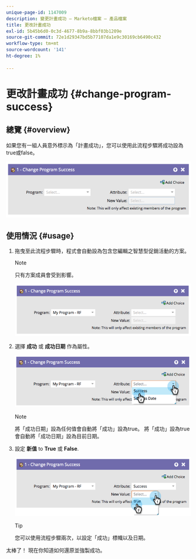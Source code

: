 ```yaml
---
unique-page-id: 1147009
description: 變更計畫成功 — Marketo檔案 — 產品檔案
title: 更改計畫成功
exl-id: 5b45b6d0-0c3d-4677-8b9a-8bbf03b1209e
source-git-commit: 72e1d29347bd5b77107da1e9c30169cb6490c432
workflow-type: tm+mt
source-wordcount: '141'
ht-degree: 1%

---
```


# 更改計畫成功 {#change-program-success}

## 總覽 {#overview}

如果您有一組人員意外標示為「計畫成功」，您可以使用此流程步驟將成功設為true或false。

![](assets/image2014-9-22-14-3a45-3a8.png)

## 使用情況 {#usage}

1. 拖曳至此流程步驟時，程式會自動設為包含您編輯之智慧型促銷活動的方案。

   >[!NOTE]
   >
   >只有方案成員會受到影響。

   ![](assets/image2014-9-22-14-3a45-3a35.png)

1. 選擇 **成功** 或 **成功日期** 作為屬性。

   ![](assets/image2014-9-22-14-3a45-3a39.png)

   >[!NOTE]
   >
   >將「成功日期」設為任何值會自動將「成功」設為true。 將「成功」設為true會自動將「成功日期」設為目前日期。

1. 設定 **新值** to **True** 或 **False**.

   ![](assets/image2014-9-22-14-3a45-3a55.png)

   >[!TIP]
   >
   >您可以使用流程步驟兩次，以設定「成功」標幟以及日期。

太棒了！ 現在你知道如何還原並強製成功。
